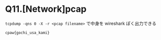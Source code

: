 # Q11.[Network]pcap

`tcpdump -qns 0 -X -r <pcap filename>` で中身を wireshark ぽく出力できる

```
cpaw{gochi_usa_kami}
```
